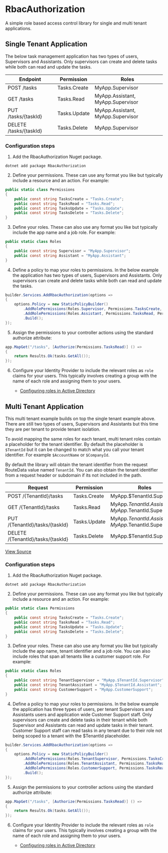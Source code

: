 # RbacAuthorization
A simple role based access control library for single and multi tenant applications.



## Single Tenant Application

The below task management application has two types of users, Supervisors and Assistants. Only supervisors can create and delete tasks while both can read and update the tasks. 

| Endpoint | Permission | Roles |
| --- | --- | --- |
| POST /tasks | Tasks.Create | MyApp.Supervisor |
| GET /tasks | Tasks.Read | MyApp.Assistant, MyApp.Supervisor |
| PUT /tasks/{taskId} | Tasks.Update | MyApp.Assistant, MyApp.Supervisor |
| DELETE /tasks/{taskId} | Tasks.Delete | MyApp.Supervisor |


### Configuration steps

1) Add the RbacAuthorization Nuget package.
```
dotnet add package RbacAuthorization
```

2) Define your permissions. These can use any format you like but typically include a resource and an action. For example:
```c#
public static class Permissions
{
    public const string TasksCreate = "Tasks.Create";
    public const string TasksRead = "Tasks.Read";
    public const string TasksUpdate = "Tasks.Update";
    public const string TasksDelete = "Tasks.Delete";
}
```

3) Define your roles. These can also use any format you like but typically include the app name and a job role. For example:
```c#
public static class Roles
{
    public const string Supervisor = "MyApp.Supervisor";
    public const string Assistant = "MyApp.Assistant";
}
```

4) Define a policy to map your roles to permissions. In the below example
the application has two types of users, Supervisors and Assistants. Only supervisors can create and delete tasks while
both can read and update the tasks.
```c#
builder.Services.AddRbacAuthorization(options =>
{
    options.Policy = new StaticPolicyBuilder()
        .AddRolePermissions(Roles.Supervisor, Permissions.TasksCreate, Permissions.TasksRead, Permissions.TasksUpdate, Permissions.TasksDelete)
        .AddRolePermissions(Roles.Assistant, Permissions.TasksRead, Permissions.TasksUpdate)
        .Build();
});
```

5) Assign the permissions to your controller actions using the standard authorize attribute:
```c#
app.MapGet("/tasks", [Authorize(Permissions.TasksRead)] () =>
{
    return Results.Ok(tasks.GetAll());
});
```

6) Configure your Identity Provider to include the relevant roles as `role` claims for your users. This typically involves creating a
group with the name of each role and assigning them to your users.

    - [Configuring roles in Active Directory](https://learn.microsoft.com/en-us/azure/active-directory/develop/howto-add-app-roles-in-azure-ad-apps#assign-users-and-groups-to-roles)



## Multi Tenant Application

This multi tenant example builds on top the single tenant example above. There are still two types of users, Supervisors and Assistants but this time they are per tenant to provide tenant isolation.

To avoid mapping the same roles for each tenant, multi tenant roles contain a placeholder for the tenant identifier. By default the placeholder is `$TenantId` but it can be changed to match what you call your tenant identifier. For example `$AccountName` or `$CompanyId`.

By default the library will obtain the tenant identifier from the request RouteData value named `TenantId`. You can also obtain the tenant identifier from a request header or subdomain if its not included in the path.

| Request | Permission | Roles |
| --- | --- | --- |
| POST /{TenantId}/tasks | Tasks.Create | MyApp.$TenantId.Supervisor |
| GET /{TenantId}/tasks | Tasks.Read | MyApp.$TenantId.Assistant, MyApp.$TenantId.Supervisor |
| PUT /{TenantId}/tasks/{taskId} | Tasks.Update | MyApp.$TenantId.Assistant, MyApp.$TenantId.Supervisor |
| DELETE /{TenantId}/tasks/{taskId} | Tasks.Delete | MyApp.$TenantId.Supervisor |


[View Source](https://github.com/ianc1/RbacAuthorization/tree/main/examples/ExampleWebApi)


### Configuration steps

1) Add the RbacAuthorization Nuget package.
```
dotnet add package RbacAuthorization
```

2) Define your permissions. These can use any format you like but typically include a resource and an action. For example:
```c#
public static class Permissions
{
    public const string TasksCreate = "Tasks.Create";
    public const string TasksRead = "Tasks.Read";
    public const string TasksUpdate = "Tasks.Update";
    public const string TasksDelete = "Tasks.Delete";
}
```

3) Define your roles. These can also use any format you like but typically include the app name, tenant identifier and a job role.
You can also include roles that span all tenants like a customer support role. For example:
```c#
public static class Roles
{
    public const string TenantSupervisor = "MyApp.$TenantId.Supervisor";
    public const string TenantAssistant = "MyApp.$TenantId.Assistant";
    public const string CustomerSupport = "MyApp.CustomerSupport";
}
```

4) Define a policy to map your roles to permissions. In the below example the application has three types of users, per tenant
Supervisors and Assistants users and application wide Customer Support staff. Only supervisors can create and delete tasks in their
tenant while both Supervisor and Assistants can read and update tasks in their tenant. Customer Support staff can read tasks in any tenant due
to their role not being scoped to a tenant with the $TenantId placeholder.
```c#
builder.Services.AddRbacAuthorization(options =>
{
    options.Policy = new StaticPolicyBuilder()
        .AddRolePermissions(Roles.TenantSupervisor, Permissions.TasksCreate, Permissions.TasksRead, Permissions.TasksUpdate, Permissions.TasksDelete)
        .AddRolePermissions(Roles.TenantAssistant, Permissions.TasksRead, Permissions.TasksUpdate)
        .AddRolePermissions(Roles.CustomerSupport, Permissions.TasksRead)
        .Build();
});
```

5) Assign the permissions to your controller actions using the standard authorize attribute:
```c#
app.MapGet("/tasks", [Authorize(Permissions.TasksRead)] () =>
{
    return Results.Ok(tasks.GetAll());
});
```

6) Configure your Identity Provider to include the relevant roles as `role` claims for your users. This typically involves creating a
group with the name of each role and assigning them to your users.

    - [Configuring roles in Active Directory](https://learn.microsoft.com/en-us/azure/active-directory/develop/howto-add-app-roles-in-azure-ad-apps#assign-users-and-groups-to-roles)
